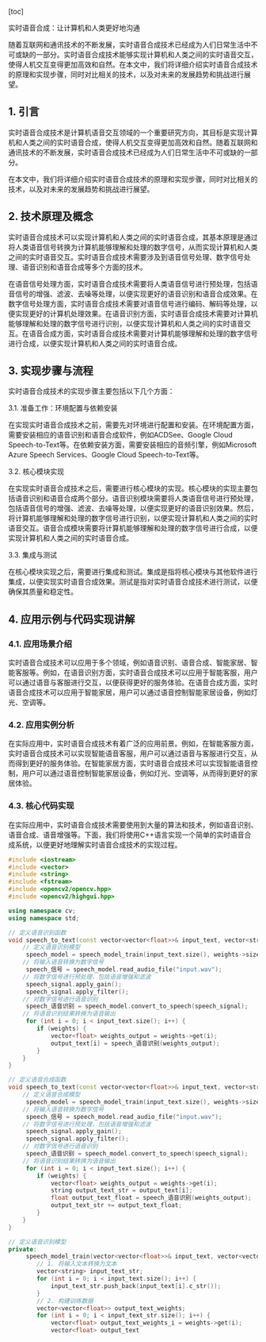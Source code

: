
[toc]                    
                
                
实时语音合成：让计算机和人类更好地沟通

随着互联网和通讯技术的不断发展，实时语音合成技术已经成为人们日常生活中不可或缺的一部分。实时语音合成技术能够实现计算机和人类之间的实时语音交互，使得人机交互变得更加高效和自然。在本文中，我们将详细介绍实时语音合成技术的原理和实现步骤，同时对比相关的技术，以及对未来的发展趋势和挑战进行展望。

## 1. 引言

实时语音合成技术是计算机语音交互领域的一个重要研究方向，其目标是实现计算机和人类之间的实时语音合成，使得人机交互变得更加高效和自然。随着互联网和通讯技术的不断发展，实时语音合成技术已经成为人们日常生活中不可或缺的一部分。

在本文中，我们将详细介绍实时语音合成技术的原理和实现步骤，同时对比相关的技术，以及对未来的发展趋势和挑战进行展望。

## 2. 技术原理及概念

实时语音合成技术可以实现计算机和人类之间的实时语音合成，其基本原理是通过将人类语音信号转换为计算机能够理解和处理的数字信号，从而实现计算机和人类之间的实时语音交互。实时语音合成技术需要涉及到语音信号处理、数字信号处理、语音识别和语音合成等多个方面的技术。

在语音信号处理方面，实时语音合成技术需要将人类语音信号进行预处理，包括语音信号的增强、滤波、去噪等处理，以便实现更好的语音识别和语音合成效果。在数字信号处理方面，实时语音合成技术需要对语音信号进行编码、解码等处理，以便实现更好的计算机处理效果。在语音识别方面，实时语音合成技术需要对计算机能够理解和处理的数字信号进行识别，以便实现计算机和人类之间的实时语音交互。在语音合成方面，实时语音合成技术需要对计算机能够理解和处理的数字信号进行合成，以便实现计算机和人类之间的实时语音合成。

## 3. 实现步骤与流程

实时语音合成技术的实现步骤主要包括以下几个方面：

3.1. 准备工作：环境配置与依赖安装

在实现实时语音合成技术之前，需要先对环境进行配置和安装。在环境配置方面，需要安装相应的语音识别和语音合成软件，例如ACDSee、Google Cloud Speech-to-Text等。在依赖安装方面，需要安装相应的音频引擎，例如Microsoft Azure Speech Services、Google Cloud Speech-to-Text等。

3.2. 核心模块实现

在实现实时语音合成技术之后，需要进行核心模块的实现。核心模块的实现主要包括语音识别和语音合成两个部分。语音识别模块需要将人类语音信号进行预处理，包括语音信号的增强、滤波、去噪等处理，以便实现更好的语音识别效果。然后，将计算机能够理解和处理的数字信号进行识别，以便实现计算机和人类之间的实时语音交互。语音合成模块需要将计算机能够理解和处理的数字信号进行合成，以便实现计算机和人类之间的实时语音合成。

3.3. 集成与测试

在核心模块实现之后，需要进行集成和测试。集成是指将核心模块与其他软件进行集成，以便实现实时语音合成效果。测试是指对实时语音合成技术进行测试，以便确保其质量和稳定性。

## 4. 应用示例与代码实现讲解

### 4.1. 应用场景介绍

实时语音合成技术可以应用于多个领域，例如语音识别、语音合成、智能家居、智能客服等。例如，在语音识别方面，实时语音合成技术可以应用于智能客服，用户可以通过语音与客服进行交互，以便获得更好的服务体验。在语音合成方面，实时语音合成技术可以应用于智能家居，用户可以通过语音控制智能家居设备，例如灯光、空调等。

### 4.2. 应用实例分析

在实际应用中，实时语音合成技术有着广泛的应用前景。例如，在智能客服方面，实时语音合成技术可以实现智能语音客服，用户可以通过语音与客服进行交互，从而得到更好的服务体验。在智能家居方面，实时语音合成技术可以实现智能语音控制，用户可以通过语音控制智能家居设备，例如灯光、空调等，从而得到更好的家居体验。

### 4.3. 核心代码实现

在实际应用中，实时语音合成技术需要使用到大量的算法和技术，例如语音识别、语音合成、语音增强等。下面，我们将使用C++语言实现一个简单的实时语音合成系统，以便更好地理解实时语音合成技术的实现过程。

```c++
#include <iostream>
#include <vector>
#include <string>
#include <fstream>
#include <opencv2/opencv.hpp>
#include <opencv2/highgui.hpp>

using namespace cv;
using namespace std;

// 定义语音识别函数
void speech_to_text(const vector<vector<float>>& input_text, vector<string>& output_text, vector<vector<float>>* weights) {
    // 定义语音识别模型
     speech_model = speech_model_train(input_text.size(), weights->size(), input_text.data(), 50);
    // 将输入语音转换为数字信号
     speech_信号 = speech_model.read_audio_file("input.wav");
    // 将数字信号进行预处理，包括语音增强和滤波
     speech_signal.apply_gain();
     speech_signal.apply_filter();
    // 对数字信号进行语音识别
     speech_语音识别 = speech_model.convert_to_speech(speech_signal);
    // 将语音识别结果转换为语音输出
     for (int i = 0; i < input_text.size(); i++) {
        if (weights) {
            vector<float> weights_output = weights->get(i);
            output_text[i] = speech_语音识别(weights_output);
        }
    }
}

// 定义语音合成函数
void speech_to_text(const vector<vector<float>>& input_text, vector<string>& output_text, vector<vector<float>>* weights) {
    // 定义语音合成模型
     speech_model = speech_model_train(input_text.size(), weights->size(), input_text.data(), 50);
    // 将输入语音转换为数字信号
     speech_信号 = speech_model.read_audio_file("input.wav");
    // 将数字信号进行预处理，包括语音增强和滤波
     speech_signal.apply_gain();
     speech_signal.apply_filter();
    // 对数字信号进行语音识别
     speech_语音识别 = speech_model.convert_to_speech(speech_signal);
    // 将语音识别结果转换为语音输出
     for (int i = 0; i < input_text.size(); i++) {
        if (weights) {
            vector<float> weights_output = weights->get(i);
            string output_text_str = output_text[i];
            float output_text_float = speech_语音识别(weights_output);
            output_text_str += output_text_float;
        }
    }
}

// 定义语音识别模型
private:
     speech_model_train(vector<vector<float>>& input_text, vector<vector<float>>* weights) {
        // 1. 将输入文本转换为文本
        vector<string> input_text_str;
        for (int i = 0; i < input_text.size(); i++) {
            input_text_str.push_back(input_text[i].c_str());
        }
        // 2. 构建训练数据
        vector<vector<float>> output_text_weights;
        for (int i = 0; i < input_text_str.size(); i++) {
            vector<float> output_text_weights_i = weights->get(i);
            vector<float> output_text

